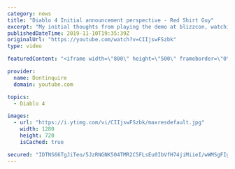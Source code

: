 ```yaml
---
category: news
title: "Diablo 4 Initial announcement perspective - Red Shirt Guy"
excerpt: "My initial thoughts from playing the demo at blizzcon, watching the developer interviews, and listening to the wacky Q&A from the systems and features panel."
publishedDateTime: 2019-11-10T19:35:39Z
originalUrl: "https://youtube.com/watch?v=CIIjswFSzbk"
type: video

featuredContent: "<iframe width=\"800\" height=\"500\" frameborder=\"0\" src=\"https://www.youtube.com/embed/CIIjswFSzbk\" allow=\"accelerometer; autoplay; encrypted-media; gyroscope; picture-in-picture\" allowfullscreen></iframe>"

provider:
  name: Dontinquire
  domain: youtube.com

topics:
  - Diablo 4

images:
  - url: "https://i.ytimg.com/vi/CIIjswFSzbk/maxresdefault.jpg"
    width: 1280
    height: 720
    isCached: true

secured: "IDTNS66TgJiTeo/5JzRNGNK504TMR2C5FLsEu0IbVfH74jiMiieI/wWMSgFIgzmF237ErNL8cwdiMelSSqnhreaLfw8li1eM8+gbHQ4ltWlRTgjyQd4DDIgRhkVYn6yCTs+vBZw05Pt2t6oy1SkLeJJPrgyGhA2116g0evXT+6fyUEQ6kfbQs3wI40ki2W/QqbglGQNOoU+KeZGaA7SkorqcyOQqUXlnnK/cjvTfzL+U1WmDa1qvAK6CGpCERtIw7KxA4QJVBqLNyVvGmfqA0kWChxRkiecxRv45pJb9ScksiUVdAaRJgjfroWt+rztcvXSQ9jmjY+h3GRkZtmG4y378UtHAE9GfkseKRmB2awWQnMPe/ZJyGs8ly3vKkNVDEck7gc+h+4JkoUdwm0sSlpRHaifhO19RHGPIQpj0X8BkwN6QXt2rTKXj90nSBswd;uQhjfh6kZgB6gA9jtY+p9A=="
---
```


